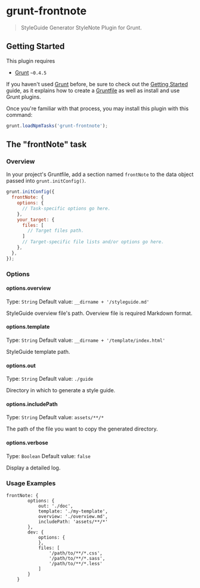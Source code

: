 # grunt-frontnote

> StyleGuide Generator StyleNote  Plugin for Grunt.

## Getting Started
This plugin requires 

* [Grunt](http://gruntjs.com/) `~0.4.5`

If you haven't used [Grunt](http://gruntjs.com/) before, be sure to check out the [Getting Started](http://gruntjs.com/getting-started) guide, as it explains how to create a [Gruntfile](http://gruntjs.com/sample-gruntfile) as well as install and use Grunt plugins. 

Once you're familiar with that process, you may install this plugin with this command:

```js
grunt.loadNpmTasks('grunt-frontnote');
```

## The "frontNote" task

### Overview
In your project's Gruntfile, add a section named `frontNote` to the data object passed into `grunt.initConfig()`.

```js
grunt.initConfig({
  frontNote: {
    options: {
      // Task-specific options go here.
    },
    your_target: {
      files: [
        // Target files path.
      ]
      // Target-specific file lists and/or options go here.
    },
  },
});
```

### Options

#### options.overview
Type: `String`
Default value: `__dirname + '/styleguide.md'`

StyleGuide overview file's path.
Overview file is required Markdown format. 

#### options.template
Type: `String`
Default value: `__dirname + '/template/index.html'`

StyleGuide template path. 

#### options.out
Type: `String`
Default value: `./guide`

Directory in which to generate a style guide.

#### options.includePath
Type: `String`
Default value: `assets/**/*`

The path of the file you want to copy the generated directory.

#### options.verbose
Type: `Boolean`
Default value: `false`

Display a detailed log.


### Usage Examples
	frontNote: {
            options: {
                out: './doc',
                template: './my-template',
                overview: './overview.md',
                includePath: 'assets/**/*'
            },
            dev: {
                options: {
                },
                files: [
                	'/path/to/**/*.css',
                	'/path/to/**/*.sass',
                	'/path/to/**/*.less'
                ]
            }
        }


